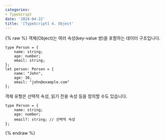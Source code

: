 ```yaml
---
categories:
- TypeScript
date: '2024-04-22'
title: '[TypeScript] 4. Object'
---
```


{% raw %}
객체(Object)는 여러 속성(key-value 쌍)을 포함하는 데이터 구조입니다.

```
type Person = {
    name: string;
    age: number;
    email: string;
};
let person: Person = {
    name: "John",
    age: 30,
    email: "john@example.com"
};
```

객체 유형은 선택적 속성, 읽기 전용 속성 등을 정의할 수도 있습니다.

```
type Person = {
    name: string;
    age: number;
    email?: string; // 선택적 속성
};
```
{% endraw %}